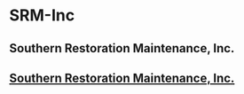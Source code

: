 # SRM-Inc

## Southern Restoration Maintenance, Inc.

## [Southern Restoration Maintenance, Inc.](https://j-mckinney.github.io/srm-inc/)